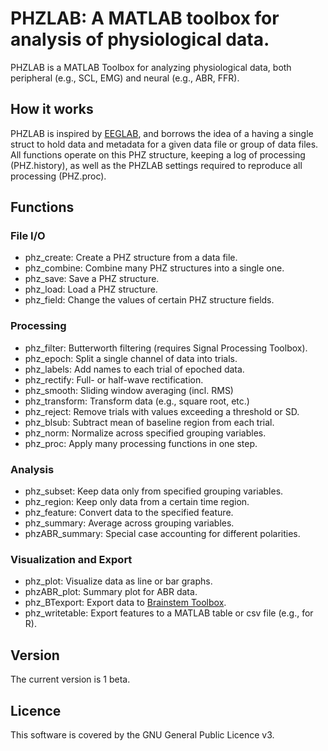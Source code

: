 # PHZLAB: A MATLAB toolbox for analysis of physiological data.

PHZLAB is a MATLAB Toolbox for analyzing physiological data, both peripheral (e.g., SCL, EMG) and neural (e.g., ABR, FFR).

## How it works

PHZLAB is inspired by [EEGLAB](https://sccn.ucsd.edu/eeglab/index.php), and borrows the idea of a having a single struct to hold data and metadata for a given data file or group of data files. All functions operate on this PHZ structure, keeping a log of processing (PHZ.history), as well as the PHZLAB settings required to reproduce all processing (PHZ.proc).

## Functions

### File I/O
- phz_create:       Create a PHZ structure from a data file.
- phz_combine:      Combine many PHZ structures into a single one.
- phz_save:         Save a PHZ structure.
- phz_load:         Load a PHZ structure.
- phz_field:        Change the values of certain PHZ structure fields.

### Processing
- phz_filter:       Butterworth filtering (requires Signal Processing Toolbox).
- phz_epoch:        Split a single channel of data into trials.
- phz_labels:       Add names to each trial of epoched data.
- phz_rectify:      Full- or half-wave rectification.
- phz_smooth:       Sliding window averaging (incl. RMS)
- phz_transform:    Transform data (e.g., square root, etc.)
- phz_reject:       Remove trials with values exceeding a threshold or SD.
- phz_blsub:        Subtract mean of baseline region from each trial.
- phz_norm:         Normalize across specified grouping variables.
- phz_proc:         Apply many processing functions in one step.

### Analysis
- phz_subset:       Keep data only from specified grouping variables.
- phz_region:       Keep only data from a certain time region.
- phz_feature:      Convert data to the specified feature.
- phz_summary:      Average across grouping variables.
- phzABR_summary:   Special case accounting for different polarities.

### Visualization and Export
- phz_plot:         Visualize data as line or bar graphs.
- phzABR_plot:      Summary plot for ABR data.
- phz_BTexport:     Export data to [Brainstem Toolbox](http://www.brainvolts.northwestern.edu/).
- phz_writetable:   Export features to a MATLAB table or csv file (e.g., for R).

## Version
The current version is 1 beta.

## Licence
This software is covered by the GNU General Public Licence v3.
